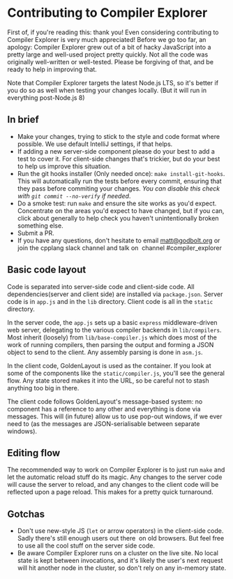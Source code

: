 # Contributing to Compiler Explorer

First of, if you're reading this: thank you! Even considering contributing to Compiler Explorer is very much appreciated!
Before we go too far, an apology: Compiler Explorer grew out of a bit of hacky JavaScript into a pretty large and
well-used project pretty quickly. Not all the code was originally well-written or well-tested. Please be forgiving of that, 
and be ready to help in improving that.

Note that Compiler Explorer targets the latest Node.js LTS, so it's better if you do so as well when testing your changes locally. (But it will run in everything post-Node.js 8)

## In brief
* Make your changes, trying to stick to the style and code format where possible. We use default IntelliJ settings, 
  if that helps.
* If adding a new server-side component please do your best to add a test to cover it. For client-side changes that's trickier, 
  but do your best to help us improve this situation.
* Run the git hooks installer (Only needed once): `make install-git-hooks`. This will automatically run the tests before 
every commit, ensuring that they pass before commiting your changes. _You can disable this check with `git commit --no-verify` if needed_.
* Do a smoke test: run `make` and ensure the site works as you'd expect. Concentrate on the areas you'd expect to have
  changed, but if you can, click about generally to help check you haven't unintentionally broken something else.
* Submit a PR.
* If you have any questions, don't hesitate to email matt@godbolt.org or join the cpplang slack channel and talk on 
  channel #compiler_explorer

## Basic code layout

Code is separated into server-side code and client-side code. All dependencies(server and client side) are installed via `package.json`. Server code is in `app.js` and in the `lib` directory. Client code is all in the `static` directory.

In the server code, the `app.js` sets up a basic `express` middleware-driven web server, delegating to the various compiler
backends in `lib/compilers`. Most inherit (loosely) from `lib/base-compiler.js` which does most of the work of running
compilers, then parsing the output and forming a JSON object to send to the client. Any assembly parsing is done in `asm.js`.

In the client code, GoldenLayout is used as the container. If you look at some of the components like the `static/compiler.js`,
you'll see the general flow. Any state stored makes it into the URL, so be careful not to stash anything too big in there.

The client code follows GoldenLayout's message-based system: no component has a reference to any other and everything is done
via messages. This will (in future) allow us to use pop-out windows, if we ever need to (as the messages are JSON-serialisable
between separate windows).

## Editing flow

The recommended way to work on Compiler Explorer is to just run `make` and let the automatic reload stuff do its magic.
Any changes to the server code will cause the server to reload, and any changes to the client code will be reflected upon
a page reload. This makes for a pretty quick turnaround.

## Gotchas

* Don't use new-style JS (`let` or arrow operators) in the client-side code. Sadly there's still enough users out there
  on old browsers. But feel free to use all the cool stuff on the server side code.
* Be aware Compiler Explorer runs on a cluster on the live site. No local state is kept between invocations, and it's likely
  the user's next request will hit another node in the cluster, so don't rely on any in-memory state.
